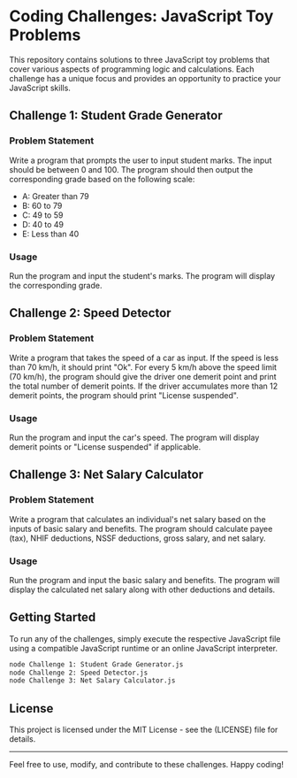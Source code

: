 # Coding Challenges: JavaScript Toy Problems

This repository contains solutions to three JavaScript toy problems that cover various aspects of programming logic and calculations. Each challenge has a unique focus and provides an opportunity to practice your JavaScript skills.

## Challenge 1: Student Grade Generator

### Problem Statement

Write a program that prompts the user to input student marks. The input should be between 0 and 100. The program should then output the corresponding grade based on the following scale:

- A: Greater than 79
- B: 60 to 79
- C: 49 to 59
- D: 40 to 49
- E: Less than 40

### Usage

Run the program and input the student's marks. The program will display the corresponding grade.

## Challenge 2: Speed Detector

### Problem Statement

Write a program that takes the speed of a car as input. If the speed is less than 70 km/h, it should print "Ok". For every 5 km/h above the speed limit (70 km/h), the program should give the driver one demerit point and print the total number of demerit points. If the driver accumulates more than 12 demerit points, the program should print "License suspended".

### Usage

Run the program and input the car's speed. The program will display demerit points or "License suspended" if applicable.

## Challenge 3: Net Salary Calculator

### Problem Statement

Write a program that calculates an individual's net salary based on the inputs of basic salary and benefits. The program should calculate payee (tax), NHIF deductions, NSSF deductions, gross salary, and net salary.

### Usage

Run the program and input the basic salary and benefits. The program will display the calculated net salary along with other deductions and details.

## Getting Started

To run any of the challenges, simply execute the respective JavaScript file using a compatible JavaScript runtime or an online JavaScript interpreter.

```sh
node Challenge 1: Student Grade Generator.js
node Challenge 2: Speed Detector.js
node Challenge 3: Net Salary Calculator.js
```

## License

This project is licensed under the MIT License - see the (LICENSE) file for details.

---

Feel free to use, modify, and contribute to these challenges. Happy coding!
